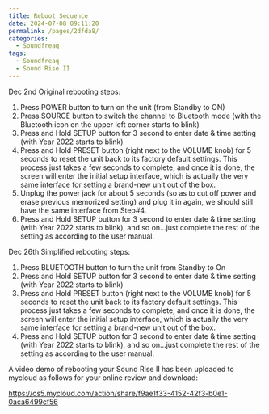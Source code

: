 ```yaml
---
title: Reboot Sequence
date: 2024-07-08 09:11:20
permalink: /pages/2dfda8/
categories: 
  - Soundfreaq
tags: 
  - Soundfreaq
  - Sound Rise II
---
```


Dec 2nd Original rebooting steps:

1. Press POWER button to turn on the unit (from Standby to ON)
2. Press SOURCE button to switch the channel to Bluetooth mode (with the Bluetooth icon on the upper left corner starts to blink)
3. Press and Hold SETUP button for 3 second to enter date & time setting (with Year 2022 starts to blink)
4. Press and Hold PRESET button (right next to the VOLUME knob) for 5 seconds to reset the unit back to its factory default settings. This process just takes a few seconds to complete, and once it is done, the screen will enter the initial setup interface, which is actually the very same interface for setting a brand-new unit out of the box.
5. Unplug the power jack for about 5 seconds (so as to cut off power and erase previous memorized setting) and plug it in again, we should still have the same interface from Step#4.
6. Press and Hold SETUP button for 3 second to enter date & time setting (with Year 2022 starts to blink), and so on…just complete the rest of the setting as according to the user manual.

Dec 26th Simplified rebooting steps:

1. Press BLUETOOTH button to turn the unit from Standby to On
2. Press and Hold SETUP button for 3 second to enter date & time setting (with Year 2022 starts to blink)
3. Press and Hold PRESET button (right next to the VOLUME knob) for 5 seconds to reset the unit back to its factory default settings. This process just takes a few seconds to complete, and once it is done, the screen will enter the initial setup interface, which is actually the very same interface for setting a brand-new unit out of the box.
4. Press and Hold SETUP button for 3 second to enter date & time setting (with Year 2022 starts to blink), and so on…just complete the rest of the setting as according to the user manual.

A video demo of rebooting your Sound Rise II has been uploaded to mycloud as follows for your online review and download:

https://os5.mycloud.com/action/share/f9ae1f33-4152-42f3-b0e1-0aca6499cf56
